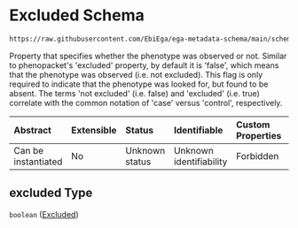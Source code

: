 # Excluded Schema

```txt
https://raw.githubusercontent.com/EbiEga/ega-metadata-schema/main/schemas/EGA.individual.json#/properties/minimalPublicAttributes/properties/phenotypicAbnormalities/items/properties/excluded
```

Property that specifies whether the phenotype was observed or not. Similar to phenopacket's 'excluded' property, by default it is 'false', which means that the phenotype was observed (i.e. not excluded). This flag is only required to indicate that the phenotype was looked for, but found to be absent. The terms 'not excluded' (i.e. false) and 'excluded' (i.e. true) correlate with the common notation of 'case' versus 'control', respectively.

| Abstract            | Extensible | Status         | Identifiable            | Custom Properties | Additional Properties | Access Restrictions | Defined In                                                                           |
| :------------------ | :--------- | :------------- | :---------------------- | :---------------- | :-------------------- | :------------------ | :----------------------------------------------------------------------------------- |
| Can be instantiated | No         | Unknown status | Unknown identifiability | Forbidden         | Allowed               | none                | [EGA.individual.json\*](../../../schemas/EGA.individual.json "open original schema") |

## excluded Type

`boolean` ([Excluded](ega-6-properties-minimal-public-attributes-describing-an-individual-properties-array-of-phenotypic-abnormalities-phenotypic-abnormality-item-properties-excluded.md))
